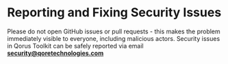 
# Reporting and Fixing Security Issues

Please do not open GitHub issues or pull requests - this makes the problem immediately visible to everyone, including malicious actors. Security issues in Qorus Toolkit can be safely reported via email <b>security@qoretechnologies.com</b>

